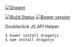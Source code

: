 [![Dragon](http://i.imgur.com/HMicZVI.png)](https://cobbdb.github.io/dragon)

[![Build Status](https://travis-ci.org/cobbdb/dragon.svg?branch=master)](https://travis-ci.org/cobbdb/dragon) [![Bower version](https://badge.fury.io/bo/dragon.svg)](http://badge.fury.io/bo/dragon)

Doubleclick JS API Helper.

    $ bower install dragonjs
    $ npm install dragonjs
